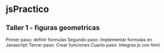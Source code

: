# jsPractico

## Taller 1 - figuras geometricas

Primer paso: definir formulas
Segundo paso: Implementar formulas en Javascript
Tercer paso: Crear funciones
Cuarto paso: Integras js con html